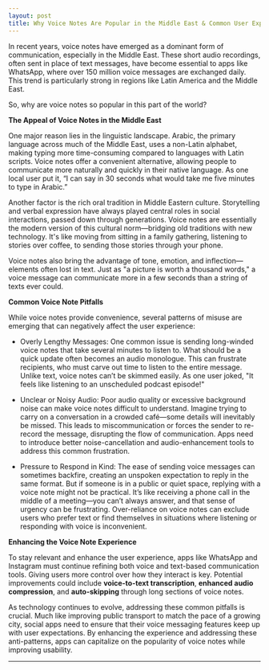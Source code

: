```yaml
---
layout: post
title: Why Voice Notes Are Popular in the Middle East & Common User Experience Pitfalls
---
```


In recent years, voice notes have emerged as a dominant form of communication, especially in the Middle East. These short audio recordings, often sent in place of text messages, have become essential to apps like WhatsApp, where over 150 million voice messages are exchanged daily. This trend is particularly strong in regions like Latin America and the Middle East.

So, why are voice notes so popular in this part of the world?

**The Appeal of Voice Notes in the Middle East**

One major reason lies in the linguistic landscape. Arabic, the primary language across much of the Middle East, uses a non-Latin alphabet, making typing more time-consuming compared to languages with Latin scripts. Voice notes offer a convenient alternative, allowing people to communicate more naturally and quickly in their native language. As one local user put it, “I can say in 30 seconds what would take me five minutes to type in Arabic.”

Another factor is the rich oral tradition in Middle Eastern culture. Storytelling and verbal expression have always played central roles in social interactions, passed down through generations. Voice notes are essentially the modern version of this cultural norm—bridging old traditions with new technology. It's like moving from sitting in a family gathering, listening to stories over coffee, to sending those stories through your phone.

Voice notes also bring the advantage of tone, emotion, and inflection—elements often lost in text. Just as "a picture is worth a thousand words," a voice message can communicate more in a few seconds than a string of texts ever could.

**Common Voice Note Pitfalls**

While voice notes provide convenience, several patterns of misuse are emerging that can negatively affect the user experience:

- Overly Lengthy Messages: One common issue is sending long-winded voice notes that take several minutes to listen to. What should be a quick update often becomes an audio monologue. This can frustrate recipients, who must carve out time to listen to the entire message. Unlike text, voice notes can’t be skimmed easily. As one user joked, "It feels like listening to an unscheduled podcast episode!"

- Unclear or Noisy Audio: Poor audio quality or excessive background noise can make voice notes difficult to understand. Imagine trying to carry on a conversation in a crowded café—some details will inevitably be missed. This leads to miscommunication or forces the sender to re-record the message, disrupting the flow of communication. Apps need to introduce better noise-cancellation and audio-enhancement tools to address this common frustration.

- Pressure to Respond in Kind: The ease of sending voice messages can sometimes backfire, creating an unspoken expectation to reply in the same format. But if someone is in a public or quiet space, replying with a voice note might not be practical. It’s like receiving a phone call in the middle of a meeting—you can’t always answer, and that sense of urgency can be frustrating. Over-reliance on voice notes can exclude users who prefer text or find themselves in situations where listening or responding with voice is inconvenient.

**Enhancing the Voice Note Experience**

To stay relevant and enhance the user experience, apps like WhatsApp and Instagram must continue refining both voice and text-based communication tools. Giving users more control over how they interact is key. Potential improvements could include **voice-to-text transcription**, **enhanced audio compression**, and **auto-skipping** through long sections of voice notes.

As technology continues to evolve, addressing these common pitfalls is crucial. Much like improving public transport to match the pace of a growing city, social apps need to ensure that their voice messaging features keep up with user expectations. By enhancing the experience and addressing these anti-patterns, apps can capitalize on the popularity of voice notes while improving usability.

---

